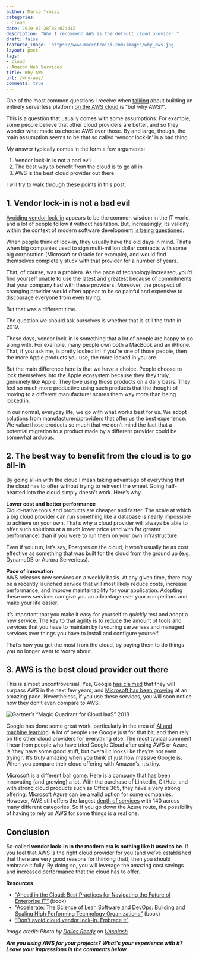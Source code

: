 ```yaml
---
author: Marco Troisi
categories:
- Cloud
date: 2019-07-28T08:07:41Z
description: "Why I recommend AWS as the default cloud provider."
draft: false
featured_image: 'https://www.marcotroisi.com/images/why_aws.jpg'
layout: post
tags:
- cloud
- Amazon Web Services
title: Why AWS
url: /why-aws/
comments: true
---
```


One of the most common questions I receive when [talking](https://marcotroisi.com/talks/) about building an entirely serverless platform [on the AWS cloud](https://speakerdeck.com/marcotroisi/ive-seen-serverless?slide=27) is “but why AWS?”.

This is a question that usually comes with some assumptions. For example, some people believe that other cloud providers are better, and so they wonder what made us choose AWS over those. By and large, though, the main assumption seems to be that so called ‘vendor lock-in’ is a bad thing.

My answer typically comes in the form a few arguments:

1. Vendor lock-in is not a bad evil
2. The best way to benefit from the cloud is to go all in
3. AWS is the best cloud provider out there

I will try to walk through these points in this post.

## 1. Vendor lock-in is not a bad evil

[Avoiding vendor lock-in](http://fortune.com/2015/10/08/aws-lock-in-worry/) appears to be the common wisdom in the IT world, and a lot of people follow it without hesitation. But, increasingly, its validity within the context of modern software development [is being questioned](https://techbeacon.com/enterprise-it/dont-avoid-cloud-vendor-lock-embrace-it).

When people think of lock-in, they usually have the old days in mind. That’s when big companies used to sign multi-million dollar contracts with some big corporation (Microsoft or Oracle for example), and would find themselves completely stuck with that provider for a number of years. 

That, of course, was a problem. As the pace of technology increased, you’d find yourself unable to use the latest and greatest because of commitments that your company had with these providers. Moreover, the prospect of changing provider would often appear to be so painful and expensive to discourage everyone from even trying.

But that was a different time.

The question we should ask ourselves is whether that is still the truth in 2019. 

These days, vendor lock-in is something that a lot of people are happy to go along with. For example, many people own both a MacBook and an iPhone. That, if you ask me, is pretty locked in! If you’re one of those people, then the more Apple products you use, the more locked in you are. 

But the main difference here is that we have a choice. People choose to lock themselves into the Apple ecosystem because they they truly, genuinely like Apple. They love using those products on a daily basis. They feel so much more productive using such products that the thought of moving to a different manufacturer scares them way more than being locked in. 

In our normal, everyday life, we go with what works best for us. We adopt solutions from manufacturers/providers that offer us the best experience. We value those products so much that we don’t mind the fact that a potential migration to a product made by a different provider could be somewhat arduous.

## 2. The best way to benefit from the cloud is to go all-in

By going all-in with the cloud I mean taking advantage of everything that the cloud has to offer without trying to reinvent the wheel. Going half-hearted into the cloud simply doesn’t work. Here’s why.

**Lower cost and better performance**  
Cloud-native tools and products are cheaper and faster. The scale at which a big cloud provider can run something like a database is nearly impossible to achieve on your own. That’s why a cloud provider will always be able to offer such solutions at a much lower price (and with far greater performance) than if you were to run them on your own infrastructure. 

Even if you run, let’s say, Postgres on the cloud, it won’t usually be as cost effective as something that was built for the cloud from the ground up (e.g. DynamoDB or Aurora Serverless). 

**Pace of innovation**  
AWS releases new services on a weekly basis. At any given time, there may be a recently launched service that will most likely reduce costs, increase performance, and improve maintainability for your application. Adopting these new services can give you an advantage over your competitors and make your life easier. 

It’s important that you make it easy for yourself to *quickly* test and adopt a new service. The key to that agility is to reduce the amount of tools and services that you have to maintain by favouring serverless and managed services over things you have to install and configure yourself.

That’s how you get the most from the cloud, by paying them to do things you no longer want to worry about.


## 3. AWS is the best cloud provider out there

This is almost uncontroversial. Yes, Google [has claimed](http://fortune.com/2017/04/26/google-aws-cloud/) that they will surpass AWS in the next few years, and [Microsoft has been growing](https://beth.technology/microsoft-stock-overtake-amazon-cloud/) at an amazing pace. Nevertheless, if you use these services, you will soon notice how they don’t even compare to AWS. 


![Gartner’s “Magic Quadrant for Cloud IaaS” 2018](https://www.marcotroisi.com/images/aws-gartner-chart.png)


Google has done some great work, particularly in the area of [AI and machine learning](https://dialogflow.com/). A lot of people use Google just for that bit, and then rely on the other cloud providers for everything else. The most typical comment I hear from people who have tried Google Cloud after using AWS or Azure, is ‘they have some good stuff, but overall it looks like they’re not even trying!’. It’s truly amazing when you think of just how massive Google is. When you compare their cloud offering with Amazon’s, it’s tiny.

Microsoft is a different ball game. Here is a company that has been innovating (and growing) a lot. With the purchase of LinkedIn, GitHub, and with strong cloud products such as Office 365, they have a very strong offering. Microsoft Azure can be a valid option for some companies. However, AWS still offers the largest [depth of services](https://www.computerworlduk.com/cloud-computing/aws-ceo-talks-up-depth-of-services-over-competitors-3688501/) with 140 across many different categories. So if you go down the Azure route, the possibility of having to rely on AWS for some things is a real one.

## Conclusion

So-called **vendor lock-in in the modern era is nothing like it used to be**. If you feel that AWS is the right cloud provider for you (and we’ve established that there are very good reasons for thinking that), then you should embrace it fully. By doing so, you will leverage the amazing cost savings and increased performance that the cloud has to offer. 

**Resources**

- [“Ahead in the Cloud: Best Practices for Navigating the Future of Enterprise IT”](https://amzn.to/2FOHRjs) (book)
- [”Accelerate: The Science of Lean Software and DevOps: Building and Scaling High Performing Technology Organizations”](https://amzn.to/2YrHe6W) (book)
- [“Don't avoid cloud vendor lock-in. Embrace it”](https://techbeacon.com/enterprise-it/dont-avoid-cloud-vendor-lock-embrace-it)



*Image credit: Photo by [Dallas Reedy](https://unsplash.com/@dallasreedy?utm_source=unsplash&utm_medium=referral&utm_content=creditCopyText) on [Unsplash](https://unsplash.com/search/photos/cloud?utm_source=unsplash&utm_medium=referral&utm_content=creditCopyText)*

***Are you using AWS for your projects? What's your experience with it? Leave your impressions in the comments below.*** 
